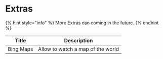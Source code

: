 # Extras

{% hint style="info" %}
More Extras can coming in the future.
{% endhint %}

| Title     | Description                       |
| --------- | --------------------------------- |
| Bing Maps | Allow to watch a map of the world |
